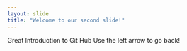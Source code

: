 ```yaml
---
layout: slide
title: "Welcome to our second slide!"
---
```

Great Introduction to Git Hub
Use the left arrow to go back!
